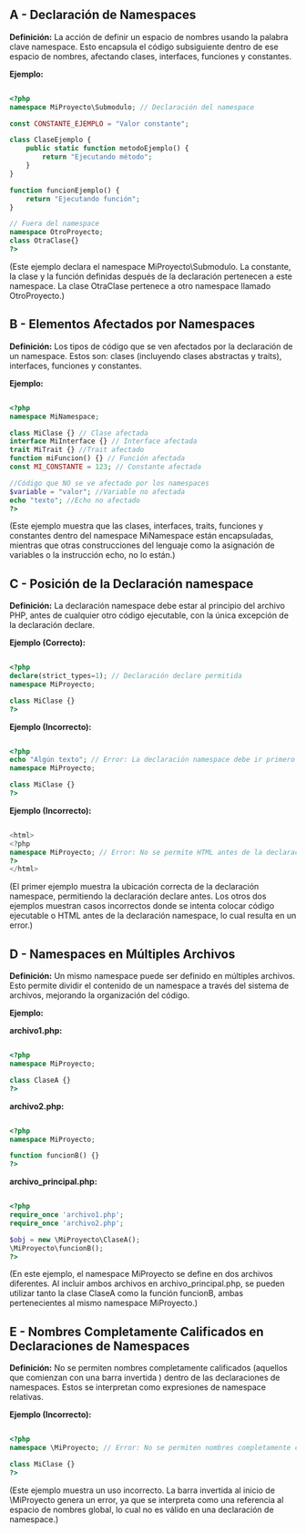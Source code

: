## A - Declaración de Namespaces

**Definición:** La acción de definir un espacio de nombres usando la palabra clave namespace. Esto encapsula el código subsiguiente dentro de ese espacio de nombres, afectando clases, interfaces, funciones y constantes.

**Ejemplo:**

```PHP

<?php
namespace MiProyecto\Submodulo; // Declaración del namespace

const CONSTANTE_EJEMPLO = "Valor constante";

class ClaseEjemplo {
    public static function metodoEjemplo() {
        return "Ejecutando método";
    }
}

function funcionEjemplo() {
    return "Ejecutando función";
}

// Fuera del namespace
namespace OtroProyecto;
class OtraClase{}
?>
```

(Este ejemplo declara el namespace MiProyecto\Submodulo. La constante, la clase y la función definidas después de la declaración pertenecen a este namespace. La clase OtraClase pertenece a otro namespace llamado OtroProyecto.)

## B - Elementos Afectados por Namespaces

**Definición:** Los tipos de código que se ven afectados por la declaración de un namespace. Estos son: clases (incluyendo clases abstractas y traits), interfaces, funciones y constantes.

**Ejemplo:**

```PHP

<?php
namespace MiNamespace;

class MiClase {} // Clase afectada
interface MiInterface {} // Interface afectada
trait MiTrait {} //Trait afectado
function miFuncion() {} // Función afectada
const MI_CONSTANTE = 123; // Constante afectada

//Código que NO se ve afectado por los namespaces
$variable = "valor"; //Variable no afectada
echo "texto"; //Echo no afectado
?>
```

(Este ejemplo muestra que las clases, interfaces, traits, funciones y constantes dentro del namespace MiNamespace están encapsuladas, mientras que otras construcciones del lenguaje como la asignación de variables o la instrucción echo, no lo están.)

## C - Posición de la Declaración namespace

**Definición:** La declaración namespace debe estar al principio del archivo PHP, antes de cualquier otro código ejecutable, con la única excepción de la declaración declare.

**Ejemplo (Correcto):**

```PHP

<?php
declare(strict_types=1); // Declaración declare permitida
namespace MiProyecto;

class MiClase {}
?>
```

**Ejemplo (Incorrecto):**

```PHP

<?php
echo "Algún texto"; // Error: La declaración namespace debe ir primero
namespace MiProyecto;

class MiClase {}
?>
```

**Ejemplo (Incorrecto):**

```PHP

<html>
<?php
namespace MiProyecto; // Error: No se permite HTML antes de la declaración namespace
?>
</html>
```

(El primer ejemplo muestra la ubicación correcta de la declaración namespace, permitiendo la declaración declare antes. Los otros dos ejemplos muestran casos incorrectos donde se intenta colocar código ejecutable o HTML antes de la declaración namespace, lo cual resulta en un error.)

## D - Namespaces en Múltiples Archivos

**Definición:** Un mismo namespace puede ser definido en múltiples archivos. Esto permite dividir el contenido de un namespace a través del sistema de archivos, mejorando la organización del código.

**Ejemplo:**

**archivo1.php:**

```PHP

<?php
namespace MiProyecto;

class ClaseA {}
?>
```

**archivo2.php:**

```PHP

<?php
namespace MiProyecto;

function funcionB() {}
?>
```

**archivo_principal.php:**

```PHP

<?php
require_once 'archivo1.php';
require_once 'archivo2.php';

$obj = new \MiProyecto\ClaseA();
\MiProyecto\funcionB();
?>
```

(En este ejemplo, el namespace MiProyecto se define en dos archivos diferentes. Al incluir ambos archivos en archivo_principal.php, se pueden utilizar tanto la clase ClaseA como la función funcionB, ambas pertenecientes al mismo namespace MiProyecto.)

## E - Nombres Completamente Calificados en Declaraciones de Namespaces

**Definición:** No se permiten nombres completamente calificados (aquellos que comienzan con una barra invertida \) dentro de las declaraciones de namespaces. Estos se interpretan como expresiones de namespace relativas.

**Ejemplo (Incorrecto):**

```PHP

<?php
namespace \MiProyecto; // Error: No se permiten nombres completamente calificados en la declaración

class MiClase {}
?>
```

(Este ejemplo muestra un uso incorrecto. La barra invertida al inicio de \MiProyecto genera un error, ya que se interpreta como una referencia al espacio de nombres global, lo cual no es válido en una declaración de namespace.)

